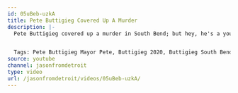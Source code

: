 ```yaml
---
id: 05uBeb-uzkA
title: Pete Buttigieg Covered Up A Murder
description: |-
  Pete Buttigieg covered up a murder in South Bend; but hey, he's a young and homosexual mayor, so he's got my vote!


  Tags: Pete Buttigieg Mayor Pete, Buttigieg 2020, Buttigieg South Bend, Pete Buttigieg police shooting, Pete Buttigieg town hall
source: youtube
channel: jasonfromdetroit
type: video
url: /jasonfromdetroit/videos/05uBeb-uzkA/
---
```

